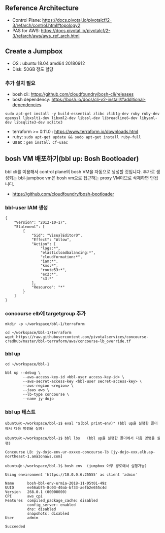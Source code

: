 ## Reference Architecture
 - Control Plane: https://docs.pivotal.io/pivotalcf/2-3/refarch/control.html#topology2
 - PAS for AWS: https://docs.pivotal.io/pivotalcf/2-3/refarch/aws/aws_ref_arch.html

## Create a Jumpbox
 - OS : ubuntu 18.04 amd64 20180912
 - Disk: 50GB 정도 할당
 ###  추가 설치 필요
  - bosh cli: https://github.com/cloudfoundry/bosh-cli/releases
  - bosh dependency: https://bosh.io/docs/cli-v2-install/#additional-dependencies 
  ```
  sudo apt-get install -y build-essential zlibc zlib1g-dev ruby ruby-dev openssl libxslt1-dev libxml2-dev libssl-dev libreadline6-dev libyaml-dev libsqlite3-dev sqlite3
  ```
  - terraform >= 0.11.0 : https://www.terraform.io/downloads.html
  - ruby: ``` sudo apt-get update && sudo apt-get install ruby-full ```
  - uaac : ``` gem install cf-uaac ```

## bosh VM 배포하기(bbl up: Bosh Bootloader)
bbl cli를 이용해서 control plane의 bosh VM을 자동으로 생성할 것입니다. 추가로 생성되는 bbl-jumpbox vm은 bosh vm으로 접근하는 proxy VM이므로 삭제하면 안됩니다.



 - https://github.com/cloudfoundry/bosh-bootloader
### bbl-user IAM 생성
```
{
    "Version": "2012-10-17",
    "Statement": [
        {
            "Sid": "VisualEditor0",
            "Effect": "Allow",
            "Action": [
                "logs:*",
                "elasticloadbalancing:*",
                "cloudformation:*",
                "iam:*",
                "kms:*",
                "route53:*",
                "ec2:*",
                "s3:*"
            ],
            "Resource": "*"
        }
    ]
}
```

### concourse elb에 targetgroup 추가
```
mkdir -p ~/workspace/bbl-1/terraform

cd ~/workspace/bbl-1/terraform
wget https://raw.githubusercontent.com/pivotalservices/concourse-credhub/master/bbl-terraform/aws/concourse-lb_override.tf

```


### bbl up
```
cd ~/workspace/bbl-1

bbl up --debug \
        --aws-access-key-id <bbl-user access-key-id> \
        --aws-secret-access-key <bbl-user secret-access-key> \
        --aws-region <region> \
        --iaas aws \
        --lb-type concourse \
        --name jy-dojo

```
### bbl up 테스트

```
ubuntu@:~/workspace/bbl-1$ eval "$(bbl print-env)" (bbl up을 실행한 폴더에서 다음 명령을 실행)

ubuntu@:~/workspace/bbl-1$ bbl lbs   (bbl up을 실행한 폴더에서 다음 명령을 실행)

Concourse LB: jy-dojo-env-ur-xxxxx-concourse-lb [jy-dojo-xxx.elb.ap-northeast-1.amazonaws.com]

ubuntu@:~/workspace/bbl-1$ bosh env  (jumpbox 아무 경로에서 실행가능)

Using environment 'https://10.0.0.6:25555' as client 'admin'

Name      bosh-bbl-env-urmia-2018-11-05t01-49z
UUID      ee56ab75-8c03-40ab-bf33-aefb2e655c4d
Version   268.0.1 (00000000)
CPI       aws_cpi
Features  compiled_package_cache: disabled
          config_server: enabled
          dns: disabled
          snapshots: disabled
User      admin

Succeeded

